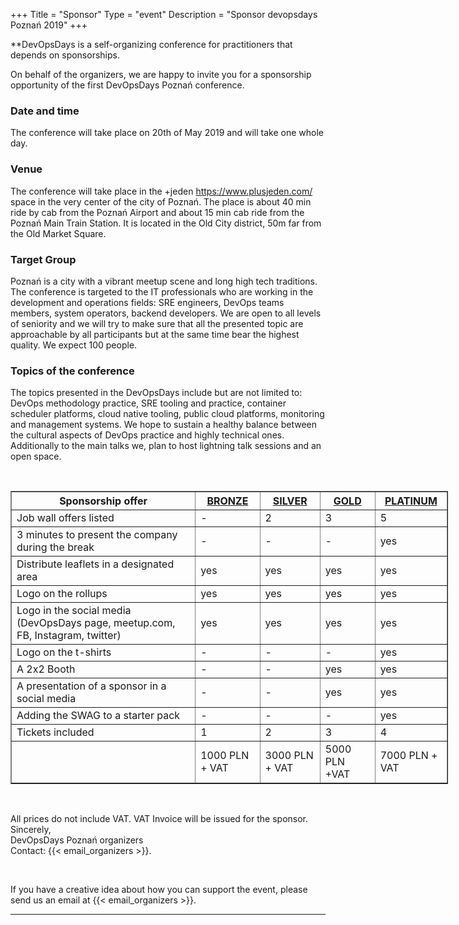 +++
Title = "Sponsor"
Type = "event"
Description = "Sponsor devopsdays Poznań 2019"
+++


**DevOpsDays is a self-organizing conference for practitioners that depends on sponsorships. 
<!--
We greatly value sponsors for this open event.  If you are interested in sponsoring, please drop us an email at [{{< email_organizers >}}].

<hr>

DevOpsDays is a self-organizing conference for practitioners that depends on sponsorships. We do not have vendor booths, sell product presentations, or distribute attendee contact lists. Sponsors have the opportunity to have short elevator pitches during the program and will get recognition on the website and social media before, during and after the event. Sponsors are encouraged to represent themselves by actively participating and engaging with the attendees as peers. Any attendee also has the opportunity to demo products/projects as part of an open space session.
<p>
Gold sponsors get a full table and Silver sponsors a shared table where they can interact with those interested to come visit during breaks. All attendees are welcome to propose any subject they want during the open spaces, but this is a community-focused conference, so heavy marketing will probably work against you when trying to make a good impression on the attendees.
<p>
The best thing to do is send engineers to interact with the experts at devopsdays on their own terms.
<p>
-->

<p>
On behalf of the organizers, we are happy to invite you for a sponsorship opportunity of the first DevOpsDays Poznań conference.
<p>

### Date and time

The conference will take place on 20th of May 2019 and will take one whole day. 

### Venue
  
The conference will take place in the +jeden https://www.plusjeden.com/ space in the very center of the city of Poznań. The place is about 40 min ride by cab from the Poznań Airport and about 15 min cab ride from the Poznań Main Train Station. It is located in the Old City district, 50m far from the Old Market Square. 


### Target Group

Poznań is a city with a vibrant meetup scene and long high tech traditions. The conference is targeted to the IT professionals who are working in the development and operations fields: SRE engineers, DevOps teams members, system operators, backend developers. We are open to all levels of seniority and we will try to make sure that all the presented topic are approachable by all participants but at the same time bear the highest quality. We expect 100 people. 

### Topics of the conference

The topics presented in the DevOpsDays include but are not limited to: DevOps methodology practice, SRE tooling and practice, container scheduler platforms, cloud native tooling, public cloud platforms, monitoring and management systems. We hope to sustain a healthy balance between the cultural aspects of DevOps practice and highly technical ones. Additionally to the main talks we, plan to host lightning talk sessions and an open space. 

<br/>

<div style="width:700px">
<table border=1 cellspacing=1>
	<tr>
	  	<th>Sponsorship offer</th>
	  	<th><center><b><u>BRONZE</u></center></b></th>
	  	<th><center><b><u>SILVER</u></center></b></th>
	  	<th><center><b><u>GOLD</u></center></b></th>
	  	<th><center><b><u>PLATINUM</u></center></b></th>
 	</tr>
	<tr>
	  	<td>Job wall offers listed</td>
	  	<td>-</td>
	  	<td>2</td>
	  	<td>3</td>
	 	<td>5</td>
	</tr>
	<tr>
	  	<td>3 minutes to present the company during the break</td>
	 	<td>-</td>
	 	<td>-</td>
	  	<td>-</td>
		<td>yes</td>
	</tr>
	<tr>
		<td>Distribute leaflets in a designated area</td>
		<td>yes</td>
		<td>yes</td>
		<td>yes</td>
		<td>yes</td>
	</tr>
	<tr>
		<td>Logo on the rollups</td>
		<td>yes</td>
		<td>yes</td>
		<td>yes</td>
		<td>yes</td>
	</tr>
	<tr>
		<td>Logo in the social media (DevOpsDays page, meetup.com, FB, Instagram, twitter)
		<td>yes</td>
		<td>yes</td>
		<td>yes</td>
		<td>yes</td>
	<tr>
		<td>Logo on the t-shirts</td>
		<td>-</td>
		<td>-</td>
		<td>-</td>
		<td>yes</td>
	</tr>
	<tr>
		<td>A 2x2 Booth</td>
		<td>-</td>
		<td>-</td>
		<td>yes</td>
		<td>yes</td>
	</tr>
	<tr>
		<td>A presentation of a sponsor in a social media</td>
		<td>-</td>
		<td>-</td>
		<td>yes</td>
		<td>yes</td>
	</tr>
	<tr>
		<td>Adding the SWAG to a starter pack</td>
		<td>-</td>
	  	<td>-</td>
	  	<td>-</td>
	  	<td>yes</td>
	</tr>
	<tr>
		<td>Tickets included</td>
	  	<td>1</td>
	  	<td>2</td>
	  	<td>3</td>
	  	<td>4</td>
	</tr>	
	<tr>
	  	<td></td>
	  	<td>1000 PLN + VAT</td>
	  	<td>3000 PLN + VAT</td>
	  	<td>5000 PLN +VAT</td>
	  	<td>7000 PLN + VAT</td>
	</tr>
</table>
</div>
	
<br/>

All prices do not include VAT. VAT Invoice will be issued for the sponsor. 
<br/>
Sincerely,<br/>
DevOpsDays Poznań organizers<br/>
Contact: {{< email_organizers >}}.<br/>

<br/>

If you have a creative idea about how you can support the event, please send us an email at {{< email_organizers >}}.

<!--
<hr/>

<div style="width:590px">
<table border=1 cellspacing=1>
  <tr>
    <th><i>packages</i></th>
    <th><center><b><u>Bronze<br />1000 usd</u></center></b></th>
    <th><center><b><u>Silver<br />3000 usd</u></center></b></th>
    <th><center><b><u>Gold<br />5000 usd</u></center></b></th>
    <th></th>
  </tr>
<tr><td>2 included tickets</td><td bgcolor="gold">&nbsp;</td><td bgcolor="gold">&nbsp;</td><td bgcolor="gold">&nbsp;</td></tr>
<tr><td>logo on event website</td><td bgcolor="gold">&nbsp;</td><td bgcolor="gold">&nbsp;</td><td bgcolor="gold">&nbsp;</td></tr>
<tr><td>logo on shared slide, rotating during breaks</td><td bgcolor="gold">&nbsp;</td><td bgcolor="gold">&nbsp;</td><td bgcolor="gold">&nbsp;</td></tr>
<tr><td>logo on all email communication</td><td>&nbsp;</td><td bgcolor="gold">&nbsp;</td><td bgcolor="gold">&nbsp;</td></tr>
<tr><td>logo on its own slide, rotating during breaks</td><td>&nbsp;</td><td bgcolor="gold">&nbsp;</td><td bgcolor="gold">&nbsp;</td></tr>
<tr><td>1 minute pitch to full audience (including streaming audience)</td><td>&nbsp;</td><td>&nbsp;</td><td bgcolor="gold">&nbsp;</td></tr></tr>
<tr><td>2 additional tickets (4 in total)</td><td>&nbsp;</td><td bgcolor="gold">&nbsp;</td><td>&nbsp;</td></tr>
<tr><td>4 additional tickets (6 in total)</td><td>&nbsp;</td><td>&nbsp;</td><td bgcolor="gold">&nbsp;</td></tr>
<tr><td>shared table for swag</td><td>&nbsp;</td><td bgcolor="gold">&nbsp;</td><td>&nbsp;</td></tr>
<tr><td>booth/table space</td><td>&nbsp;</td><td>&nbsp;</td><td bgcolor="gold">&nbsp;</td></tr>
</table>
<hr/>
There are also opportunities for exclusive special sponsorships. We'll have sponsors for various events with special privileges for the sponsors of these events. If you are interested in special sponsorships or have a creative idea about how you can support the event, send us an email.
<br/>
<br/>

<br>
<br>
<table border=1 cellspacing=1>
  <tr>
    <th><i>Sponsor FAQ</i></th>
    <th><center><b>Answers to questions frequently asked by sponsors&nbsp;&nbsp;&nbsp;&nbsp;&nbsp;&nbsp;&nbsp;&nbsp;&nbsp;&nbsp;&nbsp;&nbsp;&nbsp;&nbsp;&nbsp;&nbsp;&nbsp;&nbsp;&nbsp;&nbsp;&nbsp;&nbsp;&nbsp;&nbsp;&nbsp;&nbsp;&nbsp;&nbsp;&nbsp;&nbsp;&nbsp;&nbsp;&nbsp;&nbsp;&nbsp;&nbsp;&nbsp;&nbsp;&nbsp;&nbsp;&nbsp;&nbsp;&nbsp;&nbsp;&nbsp;&nbsp;&nbsp;&nbsp;&nbsp;</center></b></th>
    <th></th>
  </tr>
<tr><td>What dates/times can we set up and tear down?</td><td></td></tr>
<tr><td>How do we ship to the venue?</td><td></td></tr>
<tr><td>How do we ship from the venue?</td><td></td></tr>
<tr><td>Whom should we send?</td><td></td></tr>
<tr><td>What should we expect regarding electricity? (how much, any fees, etc)</td><td></td></tr>
<tr><td>What should we expect regarding WiFi? (how much, any fees, etc)</td><td></td></tr>
<tr><td>How do we order additional A/V equipment?</td><td></td></tr>
<tr><td>Additional important details</td><td></td></tr>
</table>
</div>

-->
<hr/>
